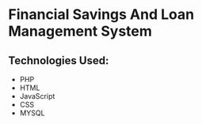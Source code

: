 # Financial Savings And Loan Management System 

## Technologies Used:
- PHP
- HTML
- JavaScript
- CSS
- MYSQL

